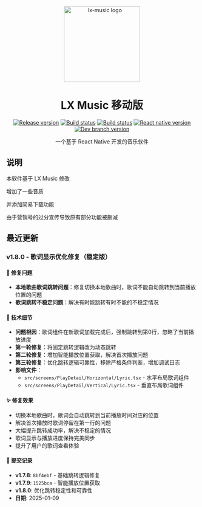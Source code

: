<p align="center"><a href="https://github.com/lyswhut/lx-music-mobile"><img width="200" src="https://github.com/lyswhut/lx-music-mobile/blob/master/doc/images/icon.png" alt="lx-music logo"></a></p>

<h1 align="center">LX Music 移动版</h1>

<p align="center">
  <a href="https://github.com/lyswhut/lx-music-mobile/releases"><img src="https://img.shields.io/github/release/lyswhut/lx-music-mobile" alt="Release version"></a>
  <a href="https://github.com/lyswhut/lx-music-mobile/actions/workflows/release.yml"><img src="https://github.com/lyswhut/lx-music-mobile/workflows/Build/badge.svg" alt="Build status"></a>
  <a href="https://github.com/lyswhut/lx-music-mobile/actions/workflows/beta-pack.yml"><img src="https://github.com/lyswhut/lx-music-mobile/workflows/Build%20Beta/badge.svg" alt="Build status"></a>
  <a href="https://github.com/facebook/react-native"><img src="https://img.shields.io/github/package-json/dependency-version/lyswhut/lx-music-mobile/react-native/master" alt="React native version"></a>
  <a href="https://github.com/lyswhut/lx-music-mobile/tree/dev"><img src="https://img.shields.io/github/package-json/v/lyswhut/lx-music-mobile/dev" alt="Dev branch version"></a>
</p>

<p align="center">一个基于 React Native 开发的音乐软件</p>

## 说明

本软件基于 LX Music 修改

增加了一些音质

并添加简易下载功能

由于营销号的过分宣传导致原有部分功能被删减

## 最近更新

### v1.8.0 - 歌词显示优化修复（稳定版）

#### 🐛 修复问题
- **本地歌曲歌词跳转问题**：修复切换本地歌曲时，歌词不能自动跳转到当前播放位置的问题
- **歌词跳转不稳定问题**：解决有时能跳转有时不能的不稳定情况

#### 🔧 技术细节
- **问题根因**：歌词组件在新歌词加载完成后，强制跳转到第0行，忽略了当前播放进度
- **第一轮修复**：将固定跳转逻辑改为动态跳转
- **第二轮修复**：增加智能播放位置获取，解决首次播放问题
- **第三轮修复**：优化跳转逻辑可靠性，移除严格条件判断，增加调试日志
- **影响文件**：
  - `src/screens/PlayDetail/Horizontal/Lyric.tsx` - 水平布局歌词组件
  - `src/screens/PlayDetail/Vertical/Lyric.tsx` - 垂直布局歌词组件

#### ✨ 修复效果
- 切换本地歌曲时，歌词会自动跳转到当前播放时间对应的位置
- 解决首次播放时歌词停留在第一行的问题
- 大幅提升跳转成功率，解决不稳定的情况
- 歌词显示与播放进度保持完美同步
- 提升了用户的歌词查看体验

#### 📝 提交记录
- **v1.7.8**: `8bf4ebf` - 基础跳转逻辑修复
- **v1.7.9**: `1525bca` - 智能播放位置获取
- **v1.8.0**: 优化跳转稳定性和可靠性
- **日期**: 2025-01-09
